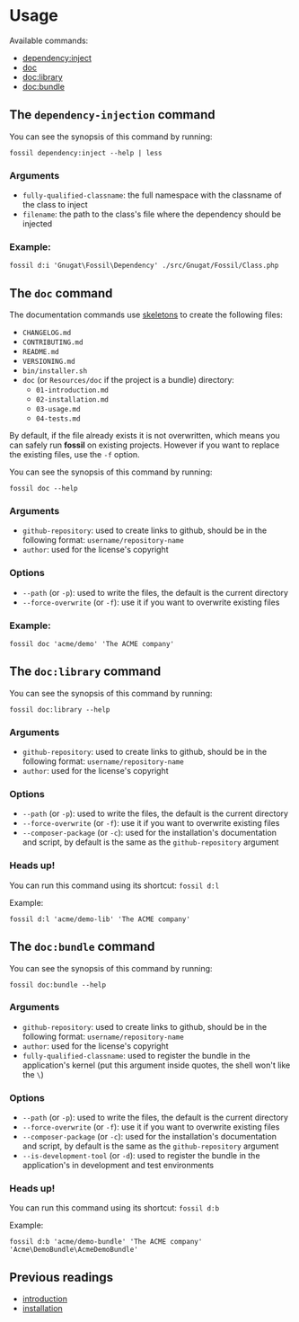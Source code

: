 # Usage

Available commands:

* [dependency:inject](#the-dependencyinjection-command)
* [doc](#the-doc-command)
* [doc:library](#the-doclibrary-command)
* [doc:bundle](#the-docbundle-command)

## The `dependency-injection` command

You can see the synopsis of this command by running:

    fossil dependency:inject --help | less

### Arguments

* `fully-qualified-classname`: the full namespace with the classname of the
  class to inject
* `filename`: the path to the class's file where the dependency should be injected

### Example:

    fossil d:i 'Gnugat\Fossil\Dependency' ./src/Gnugat/Fossil/Class.php

## The `doc` command

The documentation commands use [skeletons](../skeletons) to create the
following files:

* `CHANGELOG.md`
* `CONTRIBUTING.md`
* `README.md`
* `VERSIONING.md`
* `bin/installer.sh`
* `doc` (or `Resources/doc` if the project is a bundle) directory:
    - `01-introduction.md`
    - `02-installation.md`
    - `03-usage.md`
    - `04-tests.md`

By default, if the file already exists it is not overwritten, which means you
can safely run **fossil** on existing projects. However if you want to replace
the existing files, use the `-f` option.

You can see the synopsis of this command by running:

    fossil doc --help

### Arguments

* `github-repository`: used to create links to github,
  should be in the following format: `username/repository-name`
* `author`: used for the license's copyright

### Options

* `--path` (or `-p`): used to write the files,
  the default is the current directory
* `--force-overwrite` (or `-f`): use it if you want to overwrite existing files

### Example:

    fossil doc 'acme/demo' 'The ACME company'

## The `doc:library` command

You can see the synopsis of this command by running:

    fossil doc:library --help

### Arguments

* `github-repository`: used to create links to github,
  should be in the following format: `username/repository-name`
* `author`: used for the license's copyright

### Options

* `--path` (or `-p`): used to write the files,
  the default is the current directory
* `--force-overwrite` (or `-f`): use it if you want to overwrite existing files
* `--composer-package` (or `-c`): used for the installation's documentation and
  script, by default is the same as the `github-repository` argument

### Heads up!

You can run this command using its shortcut: `fossil d:l`

Example:

    fossil d:l 'acme/demo-lib' 'The ACME company'

## The `doc:bundle` command

You can see the synopsis of this command by running:

    fossil doc:bundle --help

### Arguments

* `github-repository`: used to create links to github,
  should be in the following format: `username/repository-name`
* `author`: used for the license's copyright
* `fully-qualified-classname`: used to register the bundle in the application's
  kernel (put this argument inside quotes, the shell won't like the `\`)

### Options

* `--path` (or `-p`): used to write the files,
  the default is the current directory
* `--force-overwrite` (or `-f`): use it if you want to overwrite existing files
* `--composer-package` (or `-c`): used for the installation's documentation and
  script, by default is the same as the `github-repository` argument
* `--is-development-tool` (or `-d`): used to register the bundle in the
  application's in development and test environments

### Heads up!

You can run this command using its shortcut: `fossil d:b`

Example:

    fossil d:b 'acme/demo-bundle' 'The ACME company' 'Acme\DemoBundle\AcmeDemoBundle'

## Previous readings

* [introduction](01-introduction.md)
* [installation](02-installation.md)
